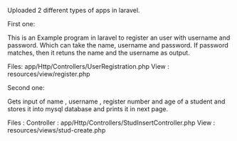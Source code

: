 Uploaded 2 different types of apps in laravel.


First one:

This is an Example program in laravel to register an user with username and password.
Which can take the name, username and password.
If password matches, then it retuns the name and the username as output.

Files: app/Http/Controllers/UserRegistration.php
View : resources/view/register.php


Second one:

Gets input of name , username , register number and age of a student and 
stores it into mysql database and prints it in next page.

Files :
Controller : app/Http/Controllers/StudInsertController.php
View : resources/views/stud-create.php
